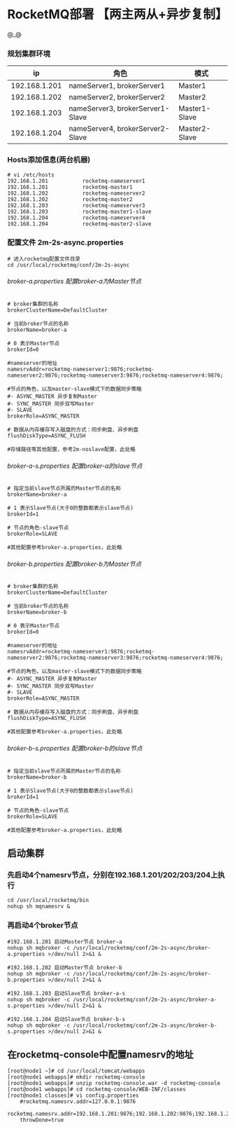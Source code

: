 # RocketMQ部署 【两主两从+异步复制】
@_@

### 规划集群环境
ip | 角色 | 模式
------------ | ------------- | -------------
192.168.1.201 | nameServer1, brokerServer1 | Master1
192.168.1.202 | nameServer2, brokerServer2 | Master2
192.168.1.203 | nameServer3, brokerServer1-Slave | Master1-Slave
192.168.1.204 | nameServer4, brokerServer2-Slave | Master2-Slave

### Hosts添加信息(两台机器)
	# vi /etc/hosts
	192.168.1.201           rocketmq-nameserver1
	192.168.1.201           rocketmq-master1    
	192.168.1.202           rocketmq-nameserver2
	192.168.1.202           rocketmq-master2
	192.168.1.203           rocketmq-nameserver3
	192.168.1.203           rocketmq-master1-slave    
	192.168.1.204           rocketmq-nameserver4
	192.168.1.204           rocketmq-master2-slave

### 配置文件 2m-2s-async.properties
	
	# 进入rocketmq配置文件目录
	cd /usr/local/rocketmq/conf/2m-2s-async

###### broker-a.properties  配置broker-a为Master节点
	# broker集群的名称
	brokerClusterName=DefaultCluster
	
	# 当前broker节点的名称
	brokerName=broker-a
	
	# 0 表示Master节点
	brokerId=0
	
	#nameserver的地址
	namesrvAddr=rocketmq-nameserver1:9876;rocketmq-nameserver2:9876;rocketmq-nameserver3:9876;rocketmq-nameserver4:9876;
	
	#节点的角色，以及master-slave模式下的数据同步策略
	#- ASYNC_MASTER 异步复制Master
	#- SYNC_MASTER 同步双写Master
	#- SLAVE
	brokerRole=ASYNC_MASTER
	
	# 数据从内存缓存写入磁盘的方式：同步刷盘、异步刷盘
	flushDiskType=ASYNC_FLUSH

	#存储路径等其他配置，参考2m-noslave配置，此处略

###### broker-a-s.properties  配置broker-a的slave节点
	# 指定当前slave节点所属的Master节点的名称
	brokerName=broker-a

	# 1 表示Slave节点(大于0的整数都表示slave节点)
	brokerId=1
	
	# 节点的角色-slave节点
	brokerRole=SLAVE

	#其他配置参考broker-a.properties，此处略

###### broker-b.properties	配置broker-b为Master节点
	# broker集群的名称
	brokerClusterName=DefaultCluster
	
	# 当前broker节点的名称
	brokerName=broker-b
	
	# 0 表示Master节点
	brokerId=0
	
	#nameserver的地址
	namesrvAddr=rocketmq-nameserver1:9876;rocketmq-nameserver2:9876;rocketmq-nameserver3:9876;rocketmq-nameserver4:9876;
	
	#节点的角色，以及master-slave模式下的数据同步策略
	#- ASYNC_MASTER 异步复制Master
	#- SYNC_MASTER 同步双写Master
	#- SLAVE
	brokerRole=ASYNC_MASTER
	
	# 数据从内存缓存写入磁盘的方式：同步刷盘、异步刷盘
	flushDiskType=ASYNC_FLUSH

	#其他配置参考broker-a.properties，此处略


###### broker-b-s.properties  配置broker-b的slave节点
	# 指定当前slave节点所属的Master节点的名称
	brokerName=broker-b

	# 1 表示Slave节点(大于0的整数都表示slave节点)
	brokerId=1
	
	# 节点的角色-slave节点
	brokerRole=SLAVE

	#其他配置参考broker-a.properties，此处略


## 启动集群
### 先启动4个namesrv节点，分别在192.168.1.201/202/203/204上执行
	cd /usr/local/rocketmq/bin
	nohup sh mqnamesrv &

### 再启动4个broker节点
	#192.168.1.201 启动Master节点 broker-a
	nohup sh mqbroker -c /usr/local/rocketmq/conf/2m-2s-async/broker-a.properties >/dev/null 2>&1 &

	#192.168.1.202 启动Master节点 broker-b
	nohup sh mqbroker -c /usr/local/rocketmq/conf/2m-2s-async/broker-b.properties >/dev/null 2>&1 &

	#192.168.1.203 启动Slave节点 broker-a-s
	nohup sh mqbroker -c /usr/local/rocketmq/conf/2m-2s-async/broker-a-s.properties >/dev/null 2>&1 &

	#192.168.1.204 启动Slave节点 broker-b-s
	nohup sh mqbroker -c /usr/local/rocketmq/conf/2m-2s-async/broker-b-s.properties >/dev/null 2>&1 &


## 在rocketmq-console中配置namesrv的地址
	[root@node1 ~]# cd /usr/local/tomcat/webapps
	[root@node1 webapps]# mkdir rocketmq-console
	[root@node1 webapps]# unzip rocketmq-console.war -d rocketmq-console
	[root@node1 webapps]# cd rocketmq-console/WEB-INF/classes
	[root@node1 classes]# vi config.properties
		#rocketmq.namesrv.addr=127.0.0.1:9876
		rocketmq.namesrv.addr=192.168.1.201:9876;192.168.1.202:9876;192.168.1.203:9876;192.168.1.204:9876
		throwDone=true